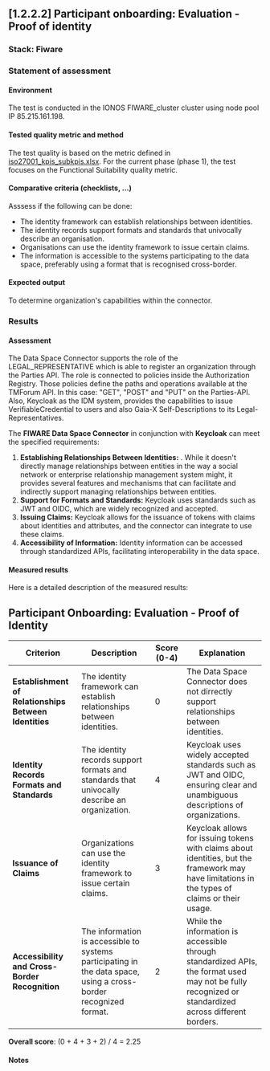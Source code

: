 ## [1.2.2.2] Participant onboarding: Evaluation - Proof of identity
### Stack: Fiware

### Statement of assessment
#### Environment

The test is conducted in the IONOS FIWARE_cluster cluster using node pool IP 85.215.161.198.

#### Tested quality metric and method

The test quality is based on the metric defined in [iso27001_kpis_subkpis.xlsx](../../../../../design_decisions/background_info/iso27001_kpis_subkpis.xlsx). For the current phase (phase 1), the test focuses on the Functional Suitability quality metric.

#### Comparative criteria (checklists, ...)
Asssess if the following can be done:
- The identity framework can establish relationships between identities.
- The identity records support formats and standards that univocally describe an organisation.
- Organisations can use the identity framework to issue certain claims.
- The information is accessible to the systems participating to the data space, preferably using a format that is recognised cross-border.

#### Expected output
To determine organization's capabilities within the connector. 

### Results
#### Assessment
The Data Space Connector supports the role of the LEGAL_REPRESENTATIVE which is able to register an organization through the Parties API.
The role is connected to policies inside the Authorization Registry. Those policies define the paths and operations available at the TMForum API. In this case: "GET", "POST" and "PUT" on the Parties-API.
Also, Keycloak as the IDM system, provides the capabilities to issue VerifiableCredential to users and also Gaia-X Self-Descriptions to its Legal-Representatives.

The **FIWARE Data Space Connector** in conjunction with **Keycloak** can meet the specified requirements:

1. **Establishing Relationships Between Identities:** . While it doesn't directly manage relationships between entities in the way a social network or enterprise relationship management system might, it provides several features and mechanisms that can facilitate and indirectly support managing relationships between entities.
2. **Support for Formats and Standards:** Keycloak uses standards such as JWT and OIDC, which are widely recognized and accepted.
3. **Issuing Claims:** Keycloak allows for the issuance of tokens with claims about identities and attributes, and the connector can integrate to use these claims.
4. **Accessibility of Information:** Identity information can be accessed through standardized APIs, facilitating interoperability in the data space.







#### Measured results


Here is a detailed description of the measured results: 


## Participant Onboarding: Evaluation - Proof of Identity

| **Criterion**                                           | **Description**                                                                                                 | **Score (0-4)** | **Explanation**                                                                                           |
|---------------------------------------------------------|-------------------------------------------------------------------------------------------------------------|-----------------|-----------------------------------------------------------------------------------------------------------|
| **Establishment of Relationships Between Identities**  | The identity framework can establish relationships between identities.                                       | 0               | The Data Space Connector does not dirrectly support relationships between identities. |
| **Identity Records Formats and Standards**              | The identity records support formats and standards that univocally describe an organization.                  | 4               | Keycloak uses widely accepted standards such as JWT and OIDC, ensuring clear and unambiguous descriptions of organizations. |
| **Issuance of Claims**                                | Organizations can use the identity framework to issue certain claims.                                         | 3               | Keycloak allows for issuing tokens with claims about identities, but the framework may have limitations in the types of claims or their usage. |
| **Accessibility and Cross-Border Recognition**         | The information is accessible to systems participating in the data space, using a cross-border recognized format. | 2               | While the information is accessible through standardized APIs, the format used may not be fully recognized or standardized across different borders. |

**Overall score**: (0 + 4 + 3 + 2) / 4 = 2.25



#### Notes

